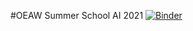 #OEAW Summer School AI 2021
[![Binder](https://mybinder.org/badge_logo.svg)](https://mybinder.org/v2/gh/LeaHartl/oeawss21/master?filepath=voila%2Frender%2Fwebapp.ipynb)